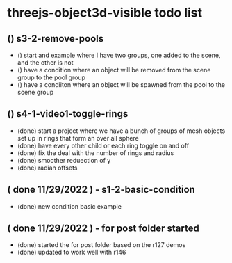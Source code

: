 # threejs-object3d-visible todo list

## () s3-2-remove-pools
* () start and example where I have two groups, one added to the scene, and the other is not
* () have a condition where an object will be removed from the scene group to the pool group
* () have a condiiton where an object will be spawned from the pool to the scene group

## () s4-1-video1-toggle-rings
* (done) start a project where we have a bunch of groups of mesh objects set up in rings that form an over all sphere
* (done) have every other child or each ring toggle on and off
* (done) fix the deal with the number of rings and radius
* (done) smoother reduection of y
* (done) radian offsets

## ( done 11/29/2022 ) - s1-2-basic-condition
* (done) new condition basic example

## ( done 11/29/2022 ) - for post folder started
* (done) started the for post folder based on the r127 demos
* (done) updated to work well with r146
